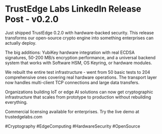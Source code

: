 # TrustEdge Labs LinkedIn Release Post - v0.2.0

Just shipped TrustEdge 0.2.0 with hardware-backed security. This release transforms our open-source crypto engine into something enterprises can actually deploy.

The big additions: YubiKey hardware integration with real ECDSA signatures, 50-200 MB/s encryption performance, and a universal backend system that works with Software HSM, OS Keyring, or hardware modules.

We rebuilt the entire test infrastructure - went from 50 basic tests to 204 comprehensive ones covering real hardware operations. The transport layer now handles multi-client TCP connections and large data transfers.

Organizations building IoT or edge AI solutions can now get cryptographic infrastructure that scales from prototype to production without rebuilding everything.

Commercial licensing available for enterprises. Try the live demo at trustedgelabs.com

#Cryptography #EdgeComputing #HardwareSecurity #OpenSource

